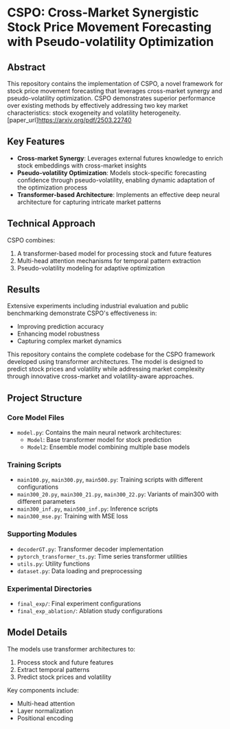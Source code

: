 # CSPO: Cross-Market Synergistic Stock Price Movement Forecasting with Pseudo-volatility Optimization

## Abstract
This repository contains the implementation of CSPO, a novel framework for stock price movement forecasting that leverages cross-market synergy and pseudo-volatility optimization. CSPO demonstrates superior performance over existing methods by effectively addressing two key market characteristics: stock exogeneity and volatility heterogeneity.
 [paper_url]https://arxiv.org/pdf/2503.22740
## Key Features
- **Cross-market Synergy**: Leverages external futures knowledge to enrich stock embeddings with cross-market insights
- **Pseudo-volatility Optimization**: Models stock-specific forecasting confidence through pseudo-volatility, enabling dynamic adaptation of the optimization process
- **Transformer-based Architecture**: Implements an effective deep neural architecture for capturing intricate market patterns

## Technical Approach
CSPO combines:
1. A transformer-based model for processing stock and future features
2. Multi-head attention mechanisms for temporal pattern extraction
3. Pseudo-volatility modeling for adaptive optimization

## Results
Extensive experiments including industrial evaluation and public benchmarking demonstrate CSPO's effectiveness in:
- Improving prediction accuracy
- Enhancing model robustness
- Capturing complex market dynamics

This repository contains the complete codebase for the CSPO framework developed using transformer architectures. The model is designed to predict stock prices and volatility while addressing market complexity through innovative cross-market and volatility-aware approaches.


## Project Structure

### Core Model Files
- `model.py`: Contains the main neural network architectures:
  - `Model`: Base transformer model for stock prediction
  - `Model2`: Ensemble model combining multiple base models

### Training Scripts
- `main100.py`, `main300.py`, `main500.py`: Training scripts with different configurations
- `main300_20.py`, `main300_21.py`, `main300_22.py`: Variants of main300 with different parameters
- `main300_inf.py`, `main500_inf.py`: Inference scripts
- `main300_mse.py`: Training with MSE loss

### Supporting Modules
- `decoderGT.py`: Transformer decoder implementation
- `pytorch_transformer_ts.py`: Time series transformer utilities
- `utils.py`: Utility functions
- `dataset.py`: Data loading and preprocessing

### Experimental Directories
- `final_exp/`: Final experiment configurations
- `final_exp_ablation/`: Ablation study configurations

## Model Details

The models use transformer architectures to:
1. Process stock and future features
2. Extract temporal patterns
3. Predict stock prices and volatility

Key components include:
- Multi-head attention
- Layer normalization
- Positional encoding
